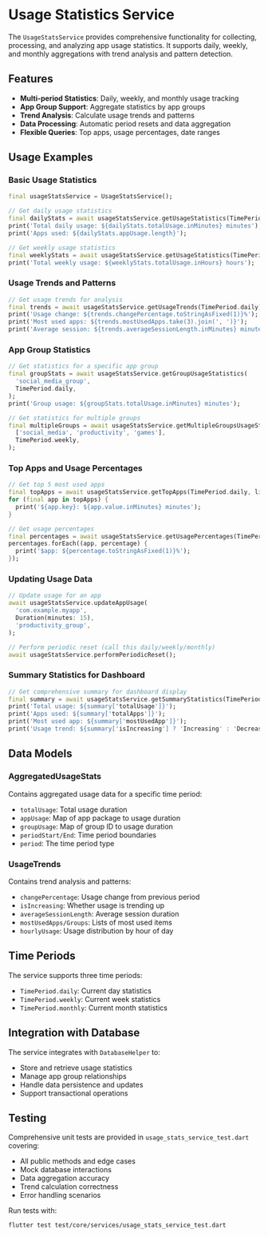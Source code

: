 # Usage Statistics Service

The `UsageStatsService` provides comprehensive functionality for collecting, processing, and analyzing app usage statistics. It supports daily, weekly, and monthly aggregations with trend analysis and pattern detection.

## Features

- **Multi-period Statistics**: Daily, weekly, and monthly usage tracking
- **App Group Support**: Aggregate statistics by app groups
- **Trend Analysis**: Calculate usage trends and patterns
- **Data Processing**: Automatic period resets and data aggregation
- **Flexible Queries**: Top apps, usage percentages, date ranges

## Usage Examples

### Basic Usage Statistics

```dart
final usageStatsService = UsageStatsService();

// Get daily usage statistics
final dailyStats = await usageStatsService.getUsageStatistics(TimePeriod.daily);
print('Total daily usage: ${dailyStats.totalUsage.inMinutes} minutes');
print('Apps used: ${dailyStats.appUsage.length}');

// Get weekly usage statistics
final weeklyStats = await usageStatsService.getUsageStatistics(TimePeriod.weekly);
print('Total weekly usage: ${weeklyStats.totalUsage.inHours} hours');
```

### Usage Trends and Patterns

```dart
// Get usage trends for analysis
final trends = await usageStatsService.getUsageTrends(TimePeriod.daily);
print('Usage change: ${trends.changePercentage.toStringAsFixed(1)}%');
print('Most used apps: ${trends.mostUsedApps.take(3).join(', ')}');
print('Average session: ${trends.averageSessionLength.inMinutes} minutes');
```

### App Group Statistics

```dart
// Get statistics for a specific app group
final groupStats = await usageStatsService.getGroupUsageStatistics(
  'social_media_group',
  TimePeriod.daily,
);
print('Group usage: ${groupStats.totalUsage.inMinutes} minutes');

// Get statistics for multiple groups
final multipleGroups = await usageStatsService.getMultipleGroupsUsageStatistics(
  ['social_media', 'productivity', 'games'],
  TimePeriod.weekly,
);
```

### Top Apps and Usage Percentages

```dart
// Get top 5 most used apps
final topApps = await usageStatsService.getTopApps(TimePeriod.daily, limit: 5);
for (final app in topApps) {
  print('${app.key}: ${app.value.inMinutes} minutes');
}

// Get usage percentages
final percentages = await usageStatsService.getUsagePercentages(TimePeriod.daily);
percentages.forEach((app, percentage) {
  print('$app: ${percentage.toStringAsFixed(1)}%');
});
```

### Updating Usage Data

```dart
// Update usage for an app
await usageStatsService.updateAppUsage(
  'com.example.myapp',
  Duration(minutes: 15),
  'productivity_group',
);

// Perform periodic reset (call this daily/weekly/monthly)
await usageStatsService.performPeriodicReset();
```

### Summary Statistics for Dashboard

```dart
// Get comprehensive summary for dashboard display
final summary = await usageStatsService.getSummaryStatistics(TimePeriod.daily);
print('Total usage: ${summary['totalUsage']}');
print('Apps used: ${summary['totalApps']}');
print('Most used app: ${summary['mostUsedApp']}');
print('Usage trend: ${summary['isIncreasing'] ? 'Increasing' : 'Decreasing'}');
```

## Data Models

### AggregatedUsageStats
Contains aggregated usage data for a specific time period:
- `totalUsage`: Total usage duration
- `appUsage`: Map of app package to usage duration
- `groupUsage`: Map of group ID to usage duration
- `periodStart/End`: Time period boundaries
- `period`: The time period type

### UsageTrends
Contains trend analysis and patterns:
- `changePercentage`: Usage change from previous period
- `isIncreasing`: Whether usage is trending up
- `averageSessionLength`: Average session duration
- `mostUsedApps/Groups`: Lists of most used items
- `hourlyUsage`: Usage distribution by hour of day

## Time Periods

The service supports three time periods:
- `TimePeriod.daily`: Current day statistics
- `TimePeriod.weekly`: Current week statistics  
- `TimePeriod.monthly`: Current month statistics

## Integration with Database

The service integrates with `DatabaseHelper` to:
- Store and retrieve usage statistics
- Manage app group relationships
- Handle data persistence and updates
- Support transactional operations

## Testing

Comprehensive unit tests are provided in `usage_stats_service_test.dart` covering:
- All public methods and edge cases
- Mock database interactions
- Data aggregation accuracy
- Trend calculation correctness
- Error handling scenarios

Run tests with:
```bash
flutter test test/core/services/usage_stats_service_test.dart
```